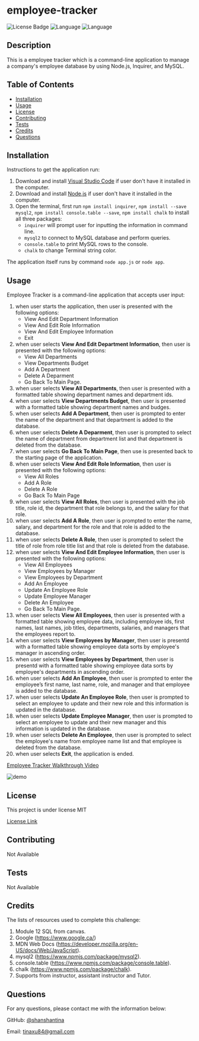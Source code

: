 # employee-tracker

  ![License Badge](https://img.shields.io/badge/License-MIT-brightgreen.svg) ![Language](https://img.shields.io/github/languages/count/shanshantina/employee-tracker?style=plastic&logo=appveyor&color=ff69b4) ![Language](https://img.shields.io/github/languages/top/shanshantina/employee-tracker?style=flat&logo=appveyor&color=blueviolet)
  

  ## Description
  This is a employee tracker which is a command-line application to manage a company's employee database by using Node.js, Inquirer, and MySQL.

  ## Table of Contents
  * [Installation](#installation)
  * [Usage](#usage)
  * [License](#license)
  * [Contributing](#contributing)
  * [Tests](#tests)
  * [Credits](#credits)
  * [Questions](#questions)

  ## Installation
  Instructions to get the application run: 
  1. Download and install [Visual Studio Code](https://code.visualstudio.com/Download) if user don't have it installed in the computer. 
  2. Download and install [Node.js](https://nodejs.org/en/) if user don't have it installed in the computer. 
  3. Open the terminal, first run `npm install inquirer`, `npm install --save mysql2`, `npm install console.table --save`, `npm install chalk` to install all three packages: 
     * `inquirer` will prompt user for inputting the information in command line. 
     * `mysql2` to connect to MySQL database and perform queries.
     * `console.table` to print MySQL rows to the console.
     * `chalk` to change Terminal string color. 

The application itself runs by command `node app.js` or `node app`.

  ## Usage
  Employee Tracker is a command-line application that accepts user input: 
  1. when user starts the application, then user is presented with the following options: 
      * View And Edit Department Information
      * View And Edit Role Information
      * View And Edit Employee Information
      * Exit 
  2. when user selects **View And Edit Department Information**, then user is presented with the following options: 
      * View All Departments
      * View Departments Budget
      * Add A Department
      * Delete A Deparment
      * Go Back To Main Page.
  3. when user selects **View All Departments**, then user is presented with a formatted table showing department names and department ids.
  4. when user selects **View Departments Budget**, then user is presented with a formatted table showing department names and budges.
  5. when user selects **Add A Department**, then user is prompted to enter the name of the department and that department is added to the database.
  6. when user selects **Delete A Deparment**, then user is prompted to select the name of department from department list and that department is deleted from the database.
  7. when user selects **Go Back To Main Page**, then use is presented back to the starting page of the application.
  8. when user selects **View And Edit Role Information**, then user is presented with the following options: 
      * View All Roles
      * Add A Role
      * Delete A Role
      * Go Back To Main Page
  9. when user selects **View All Roles**, then user is presented with the job title, role id, the department that role belongs to, and the salary for that role.
  10. when user selects **Add A Role**, then user is prompted to enter the name, salary, and department for the role and that role is added to the database.
  11. when user selects **Delete A Role**, then user is prompted to select the title of role from role title list and that role is deleted from the database.
  12. when user selects **View And Edit Employee Information**, then user is presented with the following options: 
      * View All Employees
      * View Employees by Manager
      * View Employees by Department
      * Add An Employee
      * Update An Employee Role
      * Update Employee Manager
      * Delete An Employee
      * Go Back To Main Page.
  13. when user selects **View All Employees**, then user is presented with a formatted table showing employee data, including employee ids, first names, last names, job titles, departments, salaries, and managers that the employees report to.
  14. when user selects **View Employees by Manager**, then user is presentd with a formatted table showing employee data sorts by employee's manager in ascending order.
  15. when user selects **View Employees by Department**, then user is presentd with a formatted table showing employee data sorts by employee's departments in ascending order.
  16. when user selects **Add An Employee**, then user is prompted to enter the employee’s first name, last name, role, and manager and that employee is added to the database.
  17. when user selects **Update An Employee Role**, then user is prompted to select an employee to update and their new role and this information is updated in the database.
  18. when user selects **Update Employee Manager**, then user is prompted to select an employee to update and their new manager and this information is updated in the database.
  19. when user selects **Delete An Employee**, then user is prompted to select the employee's name from employee name list and that employee is deleted from the database.
  20. when user selects **Exit**, the application is ended.
  
  [Employee Tracker Walkthrough Video]() 
  
  ![demo](./assets/image/employee-tracker.gif)

  ## License
  
  This project is under license MIT
  
  [License Link](https://choosealicense.com/licenses/)

  ## Contributing
  Not Available 

  ## Tests
  Not Available

  ## Credits
  The lists of resources used to complete this challenge: 
  1. Module 12 SQL from canvas. 
  2. Google (https://www.google.ca/) 
  3. MDN Web Docs (https://developer.mozilla.org/en-US/docs/Web/JavaScript).
  4. mysql2 (https://www.npmjs.com/package/mysql2).
  5. console.table (https://www.npmjs.com/package/console.table). 
  6. chalk (https://www.npmjs.com/package/chalk). 
  7. Supports from instructor, assistant instructor and Tutor.

  ## Questions

  For any questions, please contact me with the information below:

  GitHub: [@shanshantina](https://github.com/shanshantina)

  
  Email: tinaxu84@gmail.com